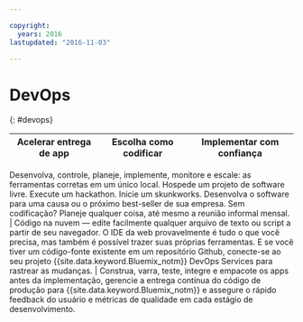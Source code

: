 ```yaml
---

copyright:
  years: 2016
lastupdated: "2016-11-03"

---
```


# DevOps
{: #devops}

Acelerar entrega de app | Escolha como codificar | Implementar com confiança
---- | ---- | ----
Desenvolva, controle, planeje, implemente, monitore e escale: as ferramentas corretas em um único local. Hospede
um projeto de software livre. Execute um hackathon. Inicie um skunkworks. Desenvolva o software para uma causa ou o próximo best-seller de sua empresa. Sem codificação? Planeje qualquer coisa, até mesmo a reunião informal mensal. | Código na nuvem — edite facilmente qualquer arquivo de texto ou script a partir de seu navegador. O IDE da web
provavelmente é tudo o que você precisa, mas também é possível trazer suas próprias ferramentas. E se você tiver um código-fonte existente em um repositório Github, conecte-se ao seu projeto {{site.data.keyword.Bluemix_notm}} DevOps Services para rastrear as mudanças. | Construa, varra, teste, integre e empacote os apps antes da implementação, gerencie a entrega contínua do código de produção para {{site.data.keyword.Bluemix_notm}} e assegure o rápido feedback do usuário e métricas de qualidade em cada estágio de desenvolvimento.
